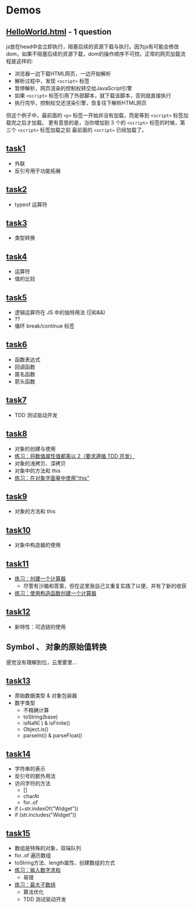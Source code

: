# Demos

## [HelloWorld.html](HelloWorld.html) - 1 question

js放在head中会立即执行，阻塞后续的资源下载与执行。因为js有可能会修改dom，如果不阻塞后续的资源下载，dom的操作顺序不可控。正常的网页加载流程是这样的:

- 浏览器一边下载HTML网页，一边开始解析
- 解析过程中，发现 `<script>` 标签
- 暂停解析，网页渲染的控制权转交给JavaScript引擎
- 如果 `<script>` 标签引用了外部脚本，就下载该脚本，否则就直接执行
- 执行完毕，控制权交还渲染引擎，恢复往下解析HTML网页
  
但这个例子中，最前面的 `<p>` 标签一开始并没有加载，而是等到 `<script>` 标签加载完之后才加载。
更有意思的是，当你增加到 3 个的 `<script>` 标签的时候，第三个 `<script>` 标签加载之前 最前面的 `<script>` 已经加载了。

## [task1](task1.html)

- 外联
- 反引号用于功能拓展

## [task2](task2.html)

- typeof 运算符

## [task3](task3.js)

- 类型转换

## [task4](task4.js)

- 运算符
- 值的比较

## [task5](task5.js)

- 逻辑运算符在 JS 中的独特用法 (||和&&)
- ??
- 循环 break/continue 标签

## [task6](task6.js)

- 函数表达式
- 回调函数
- 匿名函数
- 箭头函数

## [task7](task7.html)

- TDD 测试驱动开发

## [task8](task8.js)

- 对象的创建与使用
- [练习：将数值属性值都乘以 2（要求遵循 TDD 开发）](https://zh.javascript.info/task/multiply-numeric)
- 对象的浅拷贝、深拷贝
- 对象中的方法和 this
- [练习：在对象字面量中使用"this"](https://zh.javascript.info/task/object-property-this)

## [task9](task9.js)

- 对象的方法和 this

## [task10](task11.html)

- 对象中构造器的使用

## [task11](task11.html)

- [练习：创建一个计算器](https://zh.javascript.info/task/calculator)
  - 尽管有沙箱和答案，但在这里我自己又重复实践了以便，并有了新的收获
- [练习：使用构造函数创建一个计算器](https://zh.javascript.info/constructor-new)

## [task12](task12.js)

- 新特性：可选链的使用

## Symbol 、 对象的原始值转换

感觉没有理解到位，云里雾里...

## [task13](task13.js)

- 原始数据类型 & 对象包装器
- 数字类型
  - 不精确计算
  - toString(base)
  - isNaN( ) & isFinite()
  - Object.is()
  - parseInt() & parseFloat()

## [task14](task14.js)

- 字符串的表示
- 反引号的额外用法
- 访问字符的方法
  - []
  - charAt
  - for..of
- if (~str.indexOf("Widget"))
- if (str.includes("Widget"))

## [task15](task15.js)

- 数组是特殊的对象，双端队列
- for..of 遍历数组
- toString方法、length属性、创建数组的方式
- [练习：输入数字求和](https://zh.javascript.info/task/array-input-sum)
  - 易错
- [练习：最大子数组](https://zh.javascript.info/task/maximal-subarray)
  - 算法优化
  - TDD 测试驱动开发
